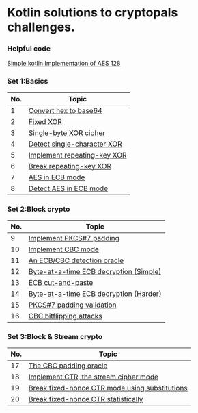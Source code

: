 # Kotlin solutions to cryptopals challenges. #

### Helpful code ###
 [Simple kotlin Implementation of AES 128](https://github.com/Mhashh/KotlinSolutionsForCryptopal/blob/master/src/set1/AES.kt)

### Set 1:Basics ###

| No. | Topic |
| ---- | ---- |
| 1  | [Convert hex to base64](https://github.com/Mhashh/KotlinSolutionsForCryptopal/blob/master/src/set1/Base64Encoder.kt) |
| 2  | [Fixed XOR](https://github.com/Mhashh/KotlinSolutionsForCryptopal/blob/master/src/set1/HexXOR.kt) |
| 3  | [Single-byte XOR cipher](https://github.com/Mhashh/KotlinSolutionsForCryptopal/blob/master/src/set1/XorCipher.kt) |
| 4  | [Detect single-character XOR](https://github.com/Mhashh/KotlinSolutionsForCryptopal/blob/master/src/set1/XORdetect.kt) |
| 5  | [Implement repeating-key XOR](https://github.com/Mhashh/KotlinSolutionsForCryptopal/blob/master/src/set1/RepeatingKeyXor.kt) |
| 6  | [Break repeating-key XOR](https://github.com/Mhashh/KotlinSolutionsForCryptopal/blob/master/src/set1/BreakRepeatingXor.kt) |
| 7  | [AES in ECB mode](https://github.com/Mhashh/KotlinSolutionsForCryptopal/blob/master/src/set1/AESECB.kt) |
| 8  | [Detect AES in ECB mode](https://github.com/Mhashh/KotlinSolutionsForCryptopal/blob/master/src/set1/DetectAES.kt) | 


### Set 2:Block crypto ###

| No. | Topic |
| ---- | ---- |
| 9 | [Implement PKCS#7 padding](https://github.com/Mhashh/KotlinSolutionsForCryptopal/blob/master/src/set2/PKCShashtag7.kt) | 
| 10 | [Implement CBC mode](https://github.com/Mhashh/KotlinSolutionsForCryptopal/blob/master/src/set2/CBCMode.kt) |
| 11 | [An ECB/CBC detection oracle](https://github.com/Mhashh/KotlinSolutionsForCryptopal/blob/master/src/set2/DetectionOracle.kt) |
| 12 | [Byte-at-a-time ECB decryption (Simple)](https://github.com/Mhashh/KotlinSolutionsForCryptopal/blob/master/src/set2/ECBDecryptionSimple.kt) |
| 13 | [ECB cut-and-paste](https://github.com/Mhashh/KotlinSolutionsForCryptopal/blob/master/src/set2/ECBcutpaste.kt) |
| 14 | [Byte-at-a-time ECB decryption (Harder)](https://github.com/Mhashh/KotlinSolutionsForCryptopal/blob/master/src/set2/ECBDecryptionHard.kt) |
| 15 | [PKCS#7 padding validation](https://github.com/Mhashh/KotlinSolutionsForCryptopal/blob/master/src/set2/PKCSValidation.kt) |
| 16 | [CBC bitflipping attacks](https://github.com/Mhashh/KotlinSolutionsForCryptopal/blob/master/src/set2/CBCBitflipping.kt) |


### Set 3:Block & Stream crypto ###

| No. | Topic                                                                                                                                        |
|-----|----------------------------------------------------------------------------------------------------------------------------------------------|
| 17  | [The CBC padding oracle](https://github.com/Mhashh/KotlinSolutionsForCryptopal/blob/master/src/set3/CBCPadOrc.kt)                            | 
| 18  | [Implement CTR, the stream cipher mode](https://github.com/Mhashh/KotlinSolutionsForCryptopal/blob/master/src/set3/CTR.kt)                   |
| 19 | [Break fixed-nonce CTR mode using substitutions](https://github.com/Mhashh/KotlinSolutionsForCryptopal/blob/master/src/set3/BreakCtrSub.kt)  |
| 20 | [Break fixed-nonce CTR statistically](https://github.com/Mhashh/KotlinSolutionsForCryptopal/blob/master/src/set3/BreakCtrStats.kt) |